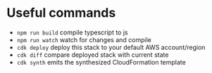 # Useful commands

* `npm run build`   compile typescript to js
* `npm run watch`   watch for changes and compile
* `cdk deploy`      deploy this stack to your default AWS account/region
* `cdk diff`        compare deployed stack with current state
* `cdk synth`       emits the synthesized CloudFormation template

